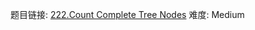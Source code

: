 题目链接: [222.Count Complete Tree Nodes][1]
难度: Medium

[1]: https://leetcode.com/problems/count-complete-tree-nodes/